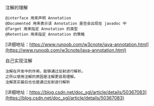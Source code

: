 
注解的理解
```
@interface 用来声明 Annotation
@Documented 用来表示该 Annotation 是否会出现在 javadoc 中
@Target 用来指定 Annotation 的类型
@Retention 用来指定 Annotation 的策略

```
[详细地址：https://www.runoob.com/w3cnote/java-annotation.html](https://www.runoob.com/w3cnote/java-annotation.html)

自己实现注解
```
注解在开发中的作用，能够通过反射进行解析。
之所以使用注解的原因是注解更容易理解。
注解其实最后也也是通过反射进行解析

```
[详细地址：https://blog.csdn.net/doc_sgl/article/details/50367083](https://blog.csdn.net/doc_sgl/article/details/50367083)

